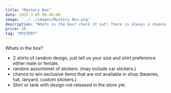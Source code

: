 ```yaml
---
title: "Mystery Box"
date: 2025-3-05 08:46:00
image: '../../images/Mystery Box.png'
description: "Whats in the box? check it out! There is always a chance for ane exclusive item."
price: 50
tag: "MYSTERY"
---
```


Whats in the box?  

- 2 shirts of random design, just tell us your size and shirt preference either male or female.
- random assortmnet of stickers. (may include car stickers.)
- chance to win exclusive items that are not available in shop (beanies, hat, lanyard, custom stickers.)
- Shirt or tank with design not released in the store yet.

